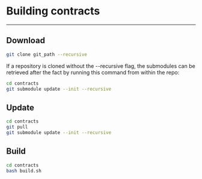 # Building contracts

----------------------------------
## Download

```sh
git clone git_path --recursive
```


If a repository is cloned without the --recursive flag, the submodules can be retrieved after the fact by running this command from within the repo:
```sh
cd contracts
git submodule update --init --recursive
```


## Update

```sh
cd contracts
git pull
git submodule update --init --recursive
```


## Build

```sh
cd contracts
bash build.sh
```
